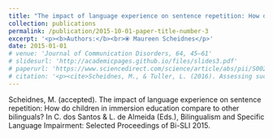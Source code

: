 ```yaml
---
title: "The impact of language experience on sentence repetition: How do children in immersion education compare to other bilinguals?"
collection: publications
permalink: /publication/2015-10-01-paper-title-number-3
excerpt: '<p><b>Authors:</b><br>⦿ Maureen Scheidnes</p>'
date: 2015-01-01
# venue: 'Journal of Communication Disorders, 64, 45–61'
# slidesurl: 'http://academicpages.github.io/files/slides3.pdf'
# paperurl: 'https://www.sciencedirect.com/science/article/abs/pii/S0021992416301381?via%3Dihub'
# citation: '<p><cite>Scheidnes, M., & Tuller, L. (2016). Assessing successive bilinguals in two languages: A longitudinal look at English-speaking children in France. Journal of Communication Disorders, 64, 45–61. 10.1016/j.jcomdis.2016.10.001</cite></p>'
---
```


Scheidnes, M. (accepted). The impact of language experience on sentence repetition: How do children in immersion education compare to other bilinguals? In C. dos Santos & L. de Almeida (Eds.), Bilingualism and Specific Language Impairment: Selected Proceedings of Bi-SLI 2015.

